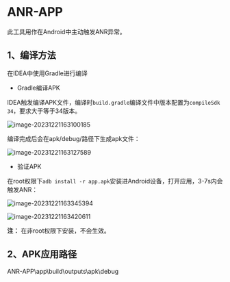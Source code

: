 # ANR-APP

此工具用作在Android中主动触发ANR异常。



## 1、编译方法

在IDEA中使用Gradle进行编译

- Gradle编译APK

IDEA触发编译APK文件，编译时`build.gradle`编译文件中版本配置为`compileSdk 34`，要求大于等于34版本。


![image-20231221163100185](https://github.com/minixiaoxin/ANR-APP/assets/45511100/67fe7ee3-6803-4d34-b077-9476dbdfb4d1)


编译完成后会在apk/debug/路径下生成apk文件：

![image-20231221163127589](https://github.com/minixiaoxin/ANR-APP/assets/45511100/272fc7c5-b380-46b2-9aaa-5b0bf697aa7d)


- 验证APK

在root权限下`adb install -r app.apk`安装进Android设备，打开应用，3-7s内会触发ANR：

![image-20231221163345394](https://github.com/minixiaoxin/ANR-APP/assets/45511100/35af8c3c-f22e-47ce-8c66-8ff18c33dbae)


![image-20231221163420611](https://github.com/minixiaoxin/ANR-APP/assets/45511100/19631ec4-3c9d-451b-8f3e-1989fe45c6e9)


**注：** 在非root权限下安装，不会生效。


## 2、APK应用路径

ANR-APP\app\build\outputs\apk\debug



